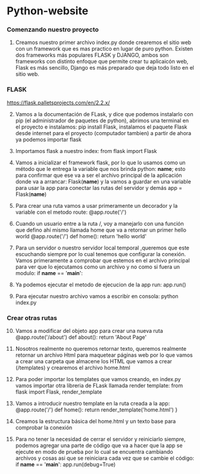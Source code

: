 # Python-website

### Comenzando nuestro proyecto

1. Creamos nuestro primer archivo index.py donde crearemos el sitio web con un framework que es mas practico en lugar de puro python. Existen dos frameworks más populares FLASK y DJANGO, ambos son frameworks con distinto enfoque que permite crear tu aplicaicón web, Flask es más sencillo, Django es más preparado que deja todo listo en el sitio web.

### FLASK

https://flask.palletsprojects.com/en/2.2.x/

2. Vamos a la documentación de FLask, y dice que podemos instalarlo con pip (el administrador de paquetes de python), abrimos una terminal en el proyecto e instalamos: pip install Flask, instalamos el paquete Flask desde internet para el proyecto (computador tambien) a partir de ahora ya podemos importar flask

3. Importamos flask a nuestro index: from flask import Flask

4. Vamos a inicializar el framework flask, por lo que lo usamos como un método que le entrega la variable que nos brinda python: __name__; esto para confirmar que ese va a ser el archivo principal de la aplicación donde va a arrancar: Flask(__name__) y la vamos a guardar en una variable para usar la app para conectar las rutas del servidor y demás
    app = Flask(__name__)

5. Para crear una ruta vamos a usar primeramente un decorador y la variable con el metodo route: 
            @app.route('/')

6. Cuando un usuario entre a la ruta /, voy a manejarlo con una función que defino ahí mismo llamada home que va a retornar un primer hello world
            @app.route('/')
            def home():
            return 'hello world'

7. Para un servidor o nuestro servidor local temporal ,queremos que este escuchando siempre por lo cual tenemos que configurar la conexión.
    Vamos primeramente a comprobar que estemos en el archivo principal para ver que lo ejecutamos como un archivo y no como si fuera un modulo:
    if __name__ == '__main__':

8. Ya podemos ejecutar el metodo de ejecucion de la app run: 
    app.run()

9. Para ejecutar nuestro archivo vamos a escribir en consola: python index.py

### Crear otras rutas

10. Vamos a modificar del objeto app para crear una nueva ruta
        @app.route('/about')
        def about():
            return 'About Page'

11. Nosotros realmente no queremos retornar texto, queremos realmente retornar un archivo Html para maquetear páginas web por lo que vamos a crear una carpeta que almacene los HTML que vamos a crear (/templates) y crearemos el archivo home.html

12. Para poder importar los templates que vamos creando, en index.py vamos importar otra libreria de FLask llamada render template: from flask import Flask, render_template

13. Vamos a introducir nuestro template en la ruta creada a la app: 
        @app.route('/')
        def home():
            return render_template('home.html')
            }

14. Creamos la estructura básica del home.html y un texto base para comprobar la conexión

15. Para no tener la necesidad de cerrar el servidor y reiniciarlo siempre, podemos agregar una parte de código que va a hacer que la app se ejecute en modo de prueba por lo cual se encuentra cambiando archivos y cosas asi que se reiniciara cada vez que se cambie el código:
        if __name__ == '__main__':
        app.run(debug=True)